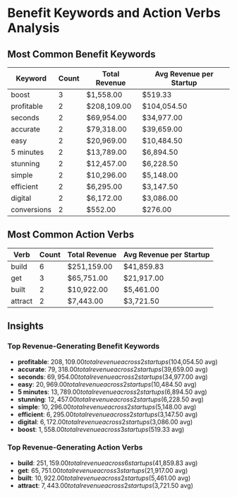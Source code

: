 # Benefit Keywords and Action Verbs Analysis

## Most Common Benefit Keywords

| Keyword | Count | Total Revenue | Avg Revenue per Startup |
|---------|-------|--------------|-------------------------|
| boost | 3 | $1,558.00 | $519.33 |
| profitable | 2 | $208,109.00 | $104,054.50 |
| seconds | 2 | $69,954.00 | $34,977.00 |
| accurate | 2 | $79,318.00 | $39,659.00 |
| easy | 2 | $20,969.00 | $10,484.50 |
| 5 minutes | 2 | $13,789.00 | $6,894.50 |
| stunning | 2 | $12,457.00 | $6,228.50 |
| simple | 2 | $10,296.00 | $5,148.00 |
| efficient | 2 | $6,295.00 | $3,147.50 |
| digital | 2 | $6,172.00 | $3,086.00 |
| conversions | 2 | $552.00 | $276.00 |

## Most Common Action Verbs

| Verb | Count | Total Revenue | Avg Revenue per Startup |
|------|-------|--------------|-------------------------|
| build | 6 | $251,159.00 | $41,859.83 |
| get | 3 | $65,751.00 | $21,917.00 |
| built | 2 | $10,922.00 | $5,461.00 |
| attract | 2 | $7,443.00 | $3,721.50 |

## Insights

### Top Revenue-Generating Benefit Keywords

- **profitable**: $208,109.00 total revenue across 2 startups ($104,054.50 avg)
- **accurate**: $79,318.00 total revenue across 2 startups ($39,659.00 avg)
- **seconds**: $69,954.00 total revenue across 2 startups ($34,977.00 avg)
- **easy**: $20,969.00 total revenue across 2 startups ($10,484.50 avg)
- **5 minutes**: $13,789.00 total revenue across 2 startups ($6,894.50 avg)
- **stunning**: $12,457.00 total revenue across 2 startups ($6,228.50 avg)
- **simple**: $10,296.00 total revenue across 2 startups ($5,148.00 avg)
- **efficient**: $6,295.00 total revenue across 2 startups ($3,147.50 avg)
- **digital**: $6,172.00 total revenue across 2 startups ($3,086.00 avg)
- **boost**: $1,558.00 total revenue across 3 startups ($519.33 avg)

### Top Revenue-Generating Action Verbs

- **build**: $251,159.00 total revenue across 6 startups ($41,859.83 avg)
- **get**: $65,751.00 total revenue across 3 startups ($21,917.00 avg)
- **built**: $10,922.00 total revenue across 2 startups ($5,461.00 avg)
- **attract**: $7,443.00 total revenue across 2 startups ($3,721.50 avg)
